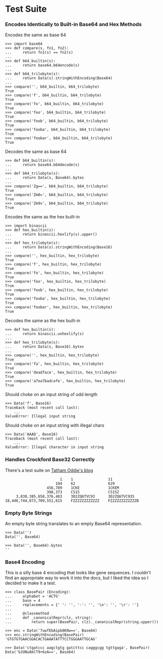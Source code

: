 Test Suite
==========

### Encodes Identically to Built-in Base64 and Hex Methods

Encodes the same as base 64

	>>> import base64
	>>> def compare(s, fn1, fn2):
	...     return fn1(s) == fn2(s)
	... 
	>>> def b64_builtin(s):
	...     return base64.b64encode(s)
	... 
	>>> def b64_trilobyte(s):
	...     return Data(s).stringWithEncoding(Base64)
	... 
	>>> compare('', b64_builtin, b64_trilobyte)
	True
	>>> compare('f', b64_builtin, b64_trilobyte)
	True
	>>> compare('fo', b64_builtin, b64_trilobyte)
	True
	>>> compare('foo', b64_builtin, b64_trilobyte)
	True
	>>> compare('foob', b64_builtin, b64_trilobyte)
	True
	>>> compare('fooba', b64_builtin, b64_trilobyte)
	True
	>>> compare('foobar', b64_builtin, b64_trilobyte)
	True

Decodes the same as base 64

	>>> def b64_builtin(s):
	...     return base64.b64decode(s)
	... 
	>>> def b64_trilobyte(s):
	...     return Data(s, Base64).bytes
	... 
	>>> compare('Zg==', b64_builtin, b64_trilobyte)
	True
	>>> compare('Zm8=', b64_builtin, b64_trilobyte)
	True
	>>> compare('Zm9v', b64_builtin, b64_trilobyte)
	True

Encodes the same as the hex built-in

	>>> import binascii
	>>> def hex_builtin(s):
	...     return binascii.hexlify(s).upper()
	... 
	>>> def hex_trilobyte(s):
	...     return Data(s).stringWithEncoding(Base16)
	... 
	>>> compare('', hex_builtin, hex_trilobyte)
	True
	>>> compare('f', hex_builtin, hex_trilobyte)
	True
	>>> compare('fo', hex_builtin, hex_trilobyte)
	True
	>>> compare('foo', hex_builtin, hex_trilobyte)
	True
	>>> compare('foob', hex_builtin, hex_trilobyte)
	True
	>>> compare('fooba', hex_builtin, hex_trilobyte)
	True
	>>> compare('foobar', hex_builtin, hex_trilobyte)
	True

Decodes the same as the hex built-in

	>>> def hex_builtin(s):
	...     return binascii.unhexlify(s)
	... 
	>>> def hex_trilobyte(s):
	...     return Data(s, Base16).bytes
	... 
	>>> compare('', hex_builtin, hex_trilobyte)
	True
	>>> compare('fa', hex_builtin, hex_trilobyte)
	True
	>>> compare('deadface', hex_builtin, hex_trilobyte)
	True
	>>> compare('a7ea7badcafe', hex_builtin, hex_trilobyte)
	True

Should choke on an input string of odd length

	>>> Data('f', Base16)
	Traceback (most recent call last):
	    ...
	ValueError: Illegal input string

Should choke on an input string with illegal chars

	>>> Data('AAAQ', Base16)
	Traceback (most recent call last):
	    ...
	ValueError: Illegal character in input string


### Handles Crockford Base32 Correctly

There's a test suite on [Tatham Oddie's blog](http://blog.tatham.oddie.com.au/2011/03/11/released-crockford-base32-encoder/)

	                         1    1                11
	                       194    62               629
	                   456,789    1CKE             1CKEM
	                   398,373    C515             C515Z
	     3,838,385,658,376,483    3D2ZQ6TVC93      3D2ZQ6TVC935
	18,446,744,073,709,551,615    FZZZZZZZZZZZZ    FZZZZZZZZZZZZB


### Empty Byte Strings

An empty byte string translates to an empty Base64 representation.

	>>> Data('')
	Data('', Base64)
	
	>>> Data('', Base64).bytes
	''


### Base4 Encoding

This is a silly base 4 encoding that looks like gene sequences. I couldn't
find an appropriate way to work it into the docs, but I liked the idea so I
decided to make it a test.

	>>> class BasePair (Encoding):
	...     alphabet = 'ACTG'
	...     base = 4
	...     replacements = {' ': '', '-': '', '\n': '', '\r': ''}
	...     
	...     @classmethod
	...     def _canonicalRepr(clz, string):
	...         return super(BasePair, clz)._canonicalRepr(string.upper())
	
	>>> enc = Data('7uwfEbAipb8K0w==', Base64)
	>>> enc.stringWithEncoding(BasePair)
	'GTGTGTGAACGGACACTGAAATATTTCCTGGGAATTGCAG'
	
	>>> Data('ctgatccc aagctgtg gatcttcc cagggcgg tgttgaga', BasePair)
	Data('bJUNu8mlT9+6zA==', Base64)
